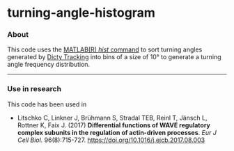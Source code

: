 # turning-angle-histogram

### About

This code uses the [MATLAB(R) *hist* command](https://www.mathworks.com/help/matlab/ref/hist.html) to sort turning angles generated by [Dicty Tracking](https://figshare.com/articles/Dicty_Tracking_A_standalone_tool_for_fast_and_easy_tracking_of_migrating_Dictyostelium_cells/5024552) into bins of a size of 10° to generate a turning angle frequency distribution.

---

### Use in research

This code has been used in

* Litschko C, Linkner J, Brühmann S, Stradal TEB, Reinl T, Jänsch L, Rottner K, Faix J. (2017) **Differential functions of WAVE regulatory complex subunits in the regulation of actin-driven processes**. *Eur J Cell Biol.* 96(8):715-727. https://doi.org/10.1016/j.ejcb.2017.08.003
